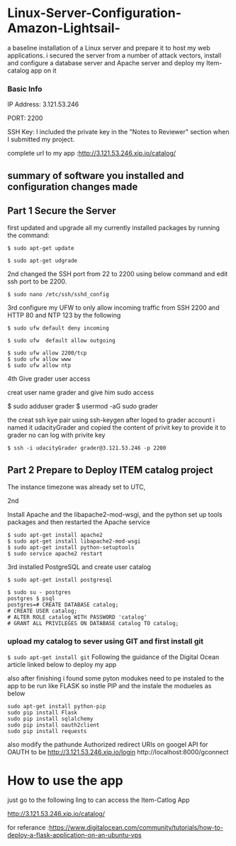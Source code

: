 # Linux-Server-Configuration-Amazon-Lightsail-
a baseline installation of a Linux server and prepare it to host my web applications. i  secured the server from a number of attack vectors, install and configure a database server and  Apache server and deploy my Item-catalog app on it 

### Basic Info

IP Address: 3.121.53.246

PORT: 2200

SSH Key: I included the private key in the "Notes to Reviewer" section when I submitted my project.

complete url to my app :http://3.121.53.246.xip.io/catalog/

## summary of software you installed and configuration changes made

## Part 1 Secure the Server

first updated and upgrade  all my currently installed packages by running the command:

```
$ sudo apt-get update
```
```
$ sudo apt-get udgrade
```
2nd changed the SSH port  from 22 to 2200 using below  command and edit ssh port to be 2200.
```
$ sudo nano /etc/ssh/sshd_config
```
3rd configure my UFW to only allow incoming traffic from SSH 2200 and HTTP 80 and NTP 123 by the following
```
$ sudo ufw default deny incoming

$ sudo ufw  default allow outgoing

$ sudo ufw allow 2200/tcp
$ sudo ufw allow www
$ sudo ufw allow ntp
```
4th Give grader user access

creat user name grader and give him sudo access

$ sudo adduser grader
$ usermod -aG sudo grader

the creat ssh kye pair using ssh-keygen after loged to grader account  i named it udacityGrader and copied the content of privit key
to provide it to grader
no can log with privite key
```
$ ssh -i udacityGrader grader@3.121.53.246 -p 2200
```
## Part 2 Prepare to Deploy ITEM catalog project


The instance timezone was already set to UTC,

2nd 

Install Apache and the libapache2-mod-wsgi, and the python set up tools packages and then restarted the Apache service 

```
$ sudo apt-get install apache2
$ sudo apt-get install libapache2-mod-wsgi
$ sudo apt-get install python-setuptools
$ sudo service apache2 restart
```


3rd installed PostgreSQL and create user catalog 


```linux
$ sudo apt-get install postgresql

$ sudo su - postgres
postgres $ psql
postgres=# CREATE DATABASE catalog;
# CREATE USER catalog;
# ALTER ROLE catalog WITH PASSWORD 'catalog'
# GRANT ALL PRIVILEGES ON DATABASE catalog TO catalog;
```

### upload my catalog to sever using GIT and first install git 

```$ sudo apt-get install git```
Following the guidance of the Digital Ocean article linked below to deploy my app

also after finishing i found some pyton modukes need to pe instaled to the app to be run like FLASK so instle PIP and the instale the modueles as below 
```
sudo apt-get install python-pip
sudo pip install Flask
sudo pip install sqlalchemy
sudo pip install oauth2client
sudo pip install requests
```

also modify the pathunde  Authorized redirect URIs on googel API for OAUTH
to be 
	http://3.121.53.246.xip.io/login
  http://localhost:8000/gconnect
  
# How to use the app
just go to the following ling to can access the Item-Catlog App 

http://3.121.53.246.xip.io/catalog/



for referance :https://www.digitalocean.com/community/tutorials/how-to-deploy-a-flask-application-on-an-ubuntu-vps




